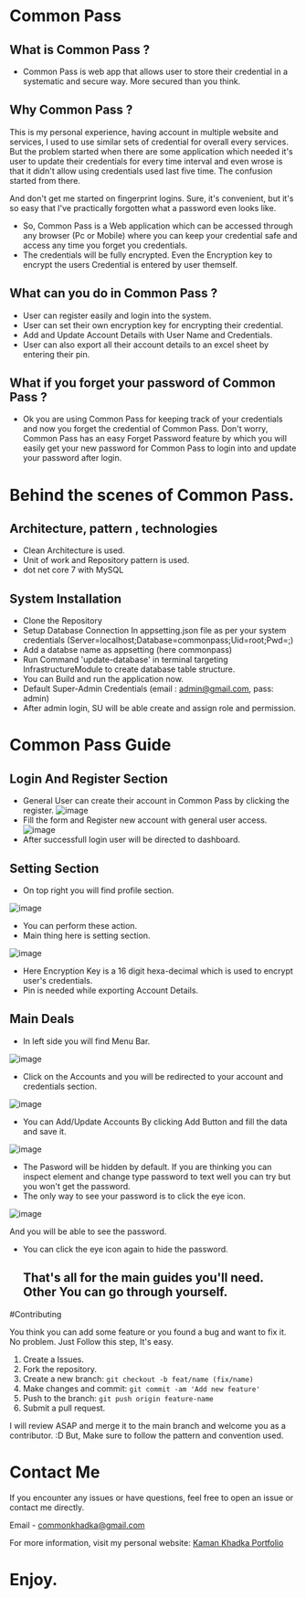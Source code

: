 # Common Pass 

## What is Common Pass ?
- Common Pass is web app that allows user to store their credential in a systematic and secure way. More secured than you think.

## Why Common Pass ?
This is my personal experience, having account in multiple website and services, I used to use similar sets of credential for overall every services. But the problem started when there are some application which needed it's user to update their credentials for every time interval and even wrose is that it didn't allow using credentials used last five time. The confusion started from there.
  
 And don't get me started on fingerprint logins. Sure, it's convenient, but it's so easy that I've practically forgotten what a password even looks like.
  
- So, Common Pass is a Web application which can be accessed through any browser (Pc or Mobile) where you can keep your credential safe and access any time you forget you credentials.
- The credentials will be fully encrypted. Even the Encryption key to encrypt the users Credential is entered by user themself.

## What can you do in Common Pass ?
- User can register easily and login into the system.
- User can set their own encryption key for encrypting their credential.
- Add and Update Account Details with User Name and Credentials.
- User can also export all their account details to an excel sheet by entering their pin.

## What if you forget your password of Common Pass ?
- Ok you are using Common Pass for keeping track of your credentials and now you forget the credential of Common Pass. Don't worry, Common Pass has an easy Forget Password feature by which you will easily get your new password for Common Pass to login into and update your password after login.

# Behind the scenes of Common Pass.
## Architecture, pattern , technologies 
- Clean Architecture is used.
- Unit of work and Repository pattern is used.
- dot net core 7 with MySQL

## System Installation
- Clone the Repository
- Setup Database Connection In appsetting.json file as per your system credentials
   (Server=localhost;Database=commonpass;Uid=root;Pwd=;)
-  Add a databse name as appsetting (here commonpass)
- Run Command 'update-database' in terminal targeting InfrastructureModule to create database table structure.
- You can Build and run the application now.
- Default Super-Admin Credentials (email : admin@gmail.com, pass: admin)
- After admin login, SU will be able create and assign role and permission.

# Common Pass Guide

## Login And Register Section
- General User can create their account in Common Pass by clicking the register.
![image](https://github.com/SilentCoder52626/CommonPass/assets/31434009/5ae880e9-8ba2-4ca4-82fd-96bbb669d9ab)
- Fill the form and Register new account with general user access.
  ![image](https://github.com/SilentCoder52626/CommonPass/assets/31434009/c64953df-545b-4d9e-b322-a217b569f088)
- After successfull login user will be directed to dashboard.

## Setting Section
- On top right you will find profile section.
  
![image](https://github.com/SilentCoder52626/CommonPass/assets/31434009/92e7394f-5cfc-4a6b-b906-6abe1429fdbc)

- You can perform these action.
- Main thing here is setting section.

![image](https://github.com/SilentCoder52626/CommonPass/assets/31434009/20b186d0-dda2-47e9-aeea-b48a6b02a47f)

- Here Encryption Key is a 16 digit hexa-decimal which is used to encrypt user's credentials.
- Pin is needed while exporting Account Details.


## Main Deals
- In left side you will find Menu Bar.
  
![image](https://github.com/SilentCoder52626/CommonPass/assets/31434009/2977fc71-3fc9-416c-9f6e-f691ccfd6b7e)

- Click on the Accounts and you will be redirected to your account and credentials section.

![image](https://github.com/SilentCoder52626/CommonPass/assets/31434009/b4c85c4b-d229-4d8b-af22-1e8c5498ffa0)

- You can Add/Update Accounts By clicking Add Button and fill the data and save it.
  
![image](https://github.com/SilentCoder52626/CommonPass/assets/31434009/b38c588d-5217-440b-b400-cb52bac989b4)

- The Pasword will be hidden by default. If you are thinking you can inspect element and change type password to text well you can try but you won't get the password.
- The only way to see your password is to click the eye icon.

![image](https://github.com/SilentCoder52626/CommonPass/assets/31434009/58c490b7-3ea2-41d4-9f37-1efb59dcf31b)

  And you will be able to see the password.
  
- You can click the eye icon again to hide the password.

  ## That's all for the main guides you'll need. Other You can go through yourself.

#Contributing

You think you can add some feature or you found a bug and want to fix it. No problem.
Just Follow this step, It's easy.

1. Create a Issues.
2. Fork the repository.
3. Create a new branch: `git checkout -b feat/name (fix/name)`
4. Make changes and commit: `git commit -am 'Add new feature'`
5. Push to the branch: `git push origin feature-name`
6. Submit a pull request.

I will review ASAP and merge it to the main branch and welcome you as a contributor. :D 
But, Make sure to follow the pattern and convention used.

# Contact Me
If you encounter any issues or have questions, feel free to open an issue or contact me directly.

Email - commonkhadka@gmail.com

For more information, visit my personal website: [Kaman Khadka Portfolio](https://kamankhadka.com.np)

# Enjoy.








 








  
